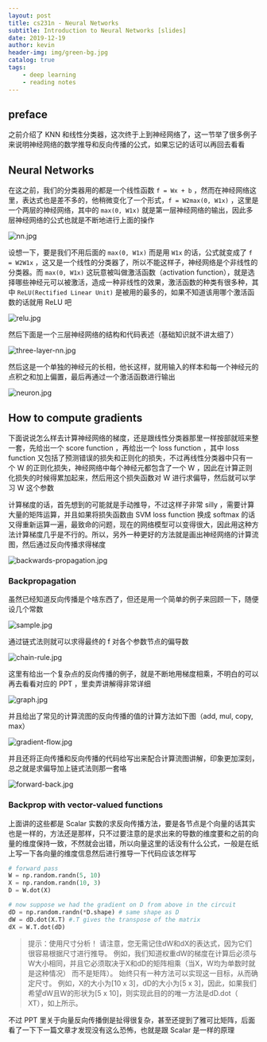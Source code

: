 ```yaml
---
layout: post
title: cs231n - Neural Networks
subtitle: Introduction to Neural Networks [slides]
date: 2019-12-19
author: kevin
header-img: img/green-bg.jpg
catalog: true
tags:
    - deep learning
    - reading notes
---
```




## preface



之前介绍了 KNN 和线性分类器，这次终于上到神经网络了，这一节举了很多例子来说明神经网络的数学推导和反向传播的公式，如果忘记的话可以再回去看看



## Neural Networks



在这之前，我们的分类器用的都是一个线性函数 `f = Wx + b` ，然而在神经网络这里，表达式也是差不多的，他稍微变化了一个形式，`f = W2max(0, W1x)` ，这里是一个两层的神经网络，其中的 `max(0, W1x)` 就是第一层神经网络的输出，因此多层神经网络的公式也就是不断地进行上面的操作

![nn.jpg](https://i.loli.net/2019/12/22/BDl2onVMLh4ONqb.jpg)

设想一下，要是我们不用后面的 `max(0, W1x)` 而是用 `W1x` 的话，公式就变成了 `f = W2W1x` ，这又是一个线性的分类器了，所以不能这样子，神经网络是个非线性的分类器。而 `max(0, W1x)` 这玩意被叫做激活函数（activation function），就是选择哪些神经元可以被激活，造成一种非线性的效果，激活函数的种类有很多种，其中 `ReLU(Rectified Linear Unit)` 是被用的最多的，如果不知道该用哪个激活函数的话就用 ReLU 吧



![relu.jpg](https://i.loli.net/2019/12/23/nRti8DZLGkOQaWy.jpg)



然后下面是一个三层神经网络的结构和代码表述（基础知识就不讲太细了）

![three-layer-nn.jpg](https://i.loli.net/2019/12/23/291EWgOzp5Ni6DJ.jpg)



然后这是一个单独的神经元的长相，他长这样，就用输入的样本和每一个神经元的点积之和加上偏置，最后再通过一个激活函数进行输出

![neuron.jpg](https://i.loli.net/2019/12/23/EfnS4lDTuv6a2VO.jpg)



## How to compute gradients



下面说说怎么样去计算神经网络的梯度，还是跟线性分类器那里一样按部就班来整一套，先给出一个 score function ，再给出一个 loss function ，其中 loss function 又包括了预测错误的损失和正则化的损失，不过再线性分类器中只有一个 W 的正则化损失，神经网络中每个神经元都包含了一个 W ，因此在计算正则化损失的时候得累加起来，然后用这个损失函数对 W 进行求偏导，然后就可以学习 W 这个参数



计算梯度的话，首先想到的可能就是手动推导，不过这样子非常 silly ，需要计算大量的矩阵运算，并且如果将损失函数由 SVM loss function 换成 softmax 的话又得重新运算一遍，最致命的问题，现在的网络模型可以变得很大，因此用这种方法计算梯度几乎是不行的。所以，另外一种更好的方法就是画出神经网络的计算流图，然后通过反向传播求得梯度

![backwards-propagation.jpg](https://i.loli.net/2019/12/23/krnJg52xWNyA63G.jpg)



### Backpropagation



虽然已经知道反向传播是个啥东西了，但还是用一个简单的例子来回顾一下，随便设几个常数

![sample.jpg](https://i.loli.net/2019/12/23/IixZ6tsKV8A2WBq.jpg)

通过链式法则就可以求得最终的 f 对各个参数节点的偏导数

![chain-rule.jpg](https://i.loli.net/2019/12/23/N6gHM8PWmJCZLI9.jpg)



这里有给出一个复杂点的反向传播的例子，就是不断地用梯度相乘，不明白的可以再去看看对应的 PPT ，里卖弄讲解得非常详细

![graph.jpg](https://i.loli.net/2019/12/23/AspkdU1bKcLXeiO.jpg)



并且给出了常见的计算流图的反向传播的值的计算方法如下图（add, mul, copy, max）



![gradient-flow.jpg](https://i.loli.net/2019/12/23/eKlFxwRcBAGdvOt.jpg)



并且还将正向传播和反向传播的代码给写出来配合计算流图讲解，印象更加深刻，总之就是求偏导加上链式法则那一套咯

![forward-back.jpg](https://i.loli.net/2019/12/23/ARHDqEUyuXZMVY2.jpg)



### Backprop with vector-valued functions



上面讲的这些都是 Scalar 实数的求反向传播方法，要是各节点是个向量的话其实也是一样的，方法还是那样，只不过要注意的是求出来的导数的维度要和之前的向量的维度保持一致，不然就会出错，所以向量这里的话没有什么公式，一般是在纸上写一下各向量的维度信息然后进行推导一下代码应该怎样写

```python
# forward pass
W = np.random.randn(5, 10)
X = np.random.randn(10, 3)
D = W.dot(X)

# now suppose we had the gradient on D from above in the circuit
dD = np.random.randn(*D.shape) # same shape as D
dW = dD.dot(X.T) #.T gives the transpose of the matrix
dX = W.T.dot(dD)
```



> 提示：使用尺寸分析！ 请注意，您无需记住dW和dX的表达式，因为它们很容易根据尺寸进行推导。 例如，我们知道权重dW的梯度在计算后必须与W大小相同，并且它必须取决于X和dD的矩阵相乘（当X，W均为单数时就是这种情况） 而不是矩阵）。 始终只有一种方法可以实现这一目标，从而确定尺寸。 例如，X的大小为[10 x 3]，dD的大小为[5 x 3]，因此，如果我们希望dW且W的形状为[5 x 10]，则实现此目的的唯一方法是dD.dot（ XT），如上所示。



不过 PPT 里关于向量反向传播倒是扯得很复杂，甚至还提到了雅可比矩阵，后面看了一下下一篇文章才发现没有这么恐怖，也就是跟 Scalar 是一样的原理
